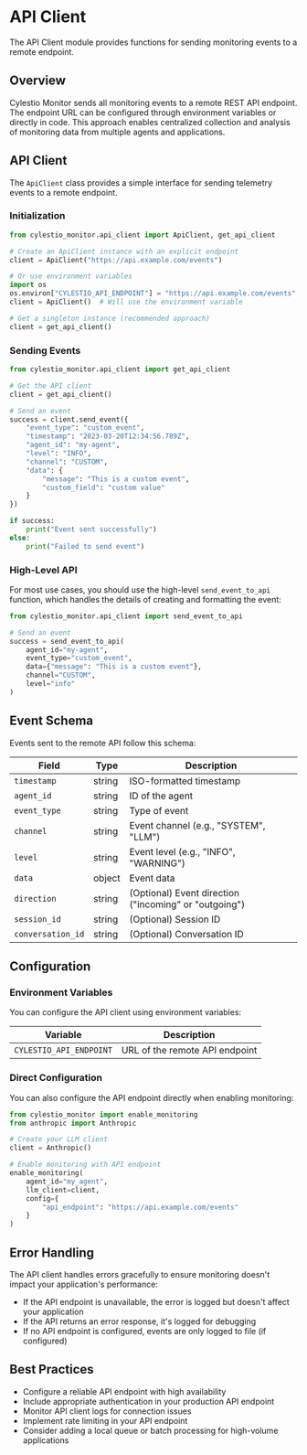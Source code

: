 # API Client

The API Client module provides functions for sending monitoring events to a remote endpoint.

## Overview

Cylestio Monitor sends all monitoring events to a remote REST API endpoint. The endpoint URL can be configured through environment variables or directly in code. This approach enables centralized collection and analysis of monitoring data from multiple agents and applications.

## API Client

The `ApiClient` class provides a simple interface for sending telemetry events to a remote endpoint.

### Initialization

```python
from cylestio_monitor.api_client import ApiClient, get_api_client

# Create an ApiClient instance with an explicit endpoint
client = ApiClient("https://api.example.com/events")

# Or use environment variables
import os
os.environ["CYLESTIO_API_ENDPOINT"] = "https://api.example.com/events"
client = ApiClient()  # Will use the environment variable

# Get a singleton instance (recommended approach)
client = get_api_client()
```

### Sending Events

```python
from cylestio_monitor.api_client import get_api_client

# Get the API client
client = get_api_client()

# Send an event
success = client.send_event({
    "event_type": "custom_event",
    "timestamp": "2023-03-20T12:34:56.789Z",
    "agent_id": "my-agent",
    "level": "INFO",
    "channel": "CUSTOM",
    "data": {
        "message": "This is a custom event",
        "custom_field": "custom value"
    }
})

if success:
    print("Event sent successfully")
else:
    print("Failed to send event")
```

### High-Level API

For most use cases, you should use the high-level `send_event_to_api` function, which handles the details of creating and formatting the event:

```python
from cylestio_monitor.api_client import send_event_to_api

# Send an event
success = send_event_to_api(
    agent_id="my-agent",
    event_type="custom_event",
    data={"message": "This is a custom event"},
    channel="CUSTOM",
    level="info"
)
```

## Event Schema

Events sent to the remote API follow this schema:

| Field | Type | Description |
|-------|------|-------------|
| `timestamp` | string | ISO-formatted timestamp |
| `agent_id` | string | ID of the agent |
| `event_type` | string | Type of event |
| `channel` | string | Event channel (e.g., "SYSTEM", "LLM") |
| `level` | string | Event level (e.g., "INFO", "WARNING") |
| `data` | object | Event data |
| `direction` | string | (Optional) Event direction ("incoming" or "outgoing") |
| `session_id` | string | (Optional) Session ID |
| `conversation_id` | string | (Optional) Conversation ID |

## Configuration

### Environment Variables

You can configure the API client using environment variables:

| Variable | Description |
|----------|-------------|
| `CYLESTIO_API_ENDPOINT` | URL of the remote API endpoint |

### Direct Configuration

You can also configure the API endpoint directly when enabling monitoring:

```python
from cylestio_monitor import enable_monitoring
from anthropic import Anthropic

# Create your LLM client
client = Anthropic()

# Enable monitoring with API endpoint
enable_monitoring(
    agent_id="my_agent",
    llm_client=client,
    config={
        "api_endpoint": "https://api.example.com/events"
    }
)
```

## Error Handling

The API client handles errors gracefully to ensure monitoring doesn't impact your application's performance:

- If the API endpoint is unavailable, the error is logged but doesn't affect your application
- If the API returns an error response, it's logged for debugging
- If no API endpoint is configured, events are only logged to file (if configured)

## Best Practices

- Configure a reliable API endpoint with high availability
- Include appropriate authentication in your production API endpoint
- Monitor API client logs for connection issues
- Implement rate limiting in your API endpoint
- Consider adding a local queue or batch processing for high-volume applications 